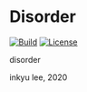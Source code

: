 
# Disorder
[![Build](https://github.com/inq/disorder/workflows/build/badge.svg)](https://github.com/inq/disorder/actions)
[![License](https://img.shields.io/badge/license-AGPL%203.0-blue.svg)](LICENSE)

disorder

inkyu lee, 2020
